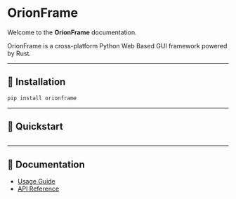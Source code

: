 # OrionFrame

Welcome to the **OrionFrame** documentation.

OrionFrame is a cross-platform Python Web Based GUI framework powered by Rust.

---

## 🚀 Installation

```bash
pip install orionframe
```

---

## 🔧 Quickstart

```python

```

---

## 📑 Documentation

- [Usage Guide](usage.md)
- [API Reference](api.md)
